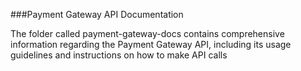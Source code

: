 ###Payment Gateway API Documentation

The folder called payment-gateway-docs contains comprehensive information regarding the Payment Gateway API, including its usage guidelines and instructions on how to make API calls
